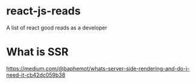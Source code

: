 # react-js-reads
A list of react good reads as a developer

# What is SSR
https://medium.com/@baphemot/whats-server-side-rendering-and-do-i-need-it-cb42dc059b38

